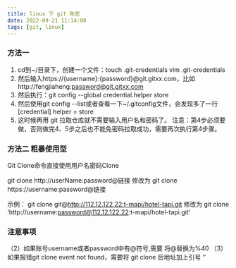 ```yaml
---
title: linux 下 git 免密
date: 2022-09-21 11:14:00
tags: [git, linux]
---
```


### 方法一

1. cd到~/目录下，创建一个文件：touch .git-credentials
vim .git-credentials
2. 然后输入https://{username}:{password}@git.gitxx.com，比如http://fengjiaheng:password@git.gitxx.com
3. 然后执行：git config --global credential.helper store
4. 然后使用git config --list或者查看一下~/.gitconfig文件，会发现多了一行[credential] helper = store
5. 这时候再用 git 拉取仓库就不需要输入用户名和密码了。
注意：第4步必须要做，否则做完4、5步之后也不能免密码拉取成功，需要再次执行第4步骤。

### 方法二 粗暴使用型
Git Clone命令直接使用用户名密码Clone

git clone http://userName:password@链接
修改为 git clone https://username:password@链接

示例：
git clone git@http://112.12.122.22:t-mapi/hotel-tapi.git
修改为
git clone ‘http://username:password@112.12.122.22:t-mapi/hotel-tapi.git’


### 注意事项
（2）如果账号username或者password中有@符号,需要 将@替换为%40
（3）如果报错git clone event not found，需要将 git clone 后地址加上引号 ‘’